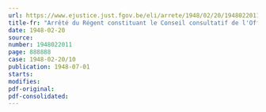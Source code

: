 ```yaml
---
url: https://www.ejustice.just.fgov.be/eli/arrete/1948/02/20/1948022011/justel
title-fr: "Arrêté du Régent constituant le Conseil consultatif de l'Office national de Coordination des Allocations familiales (O.N.A.F.)"
date: 1948-02-20
source:
number: 1948022011
page: 888888
case: 1948-02-20/10
publication: 1948-07-01
starts:
modifies:
pdf-original:
pdf-consolidated:
---
```


